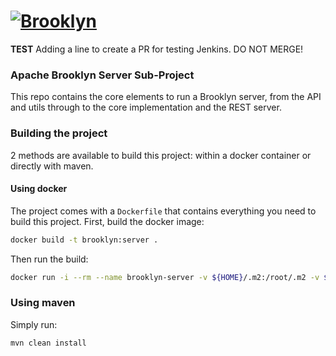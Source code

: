 
# [![**Brooklyn**](https://brooklyn.apache.org/style/img/apache-brooklyn-logo-244px-wide.png)](http://brooklyn.apache.org/)

**TEST** Adding a line to create a PR for testing Jenkins. DO NOT MERGE!

### Apache Brooklyn Server Sub-Project

This repo contains the core elements to run a Brooklyn server,
from the API and utils through to the core implementation and the REST server.

### Building the project

2 methods are available to build this project: within a docker container or directly with maven.

#### Using docker

The project comes with a `Dockerfile` that contains everything you need to build this project.
First, build the docker image:

```bash
docker build -t brooklyn:server .
```

Then run the build:

```bash
docker run -i --rm --name brooklyn-server -v ${HOME}/.m2:/root/.m2 -v ${PWD}:/usr/build -w /usr/build brooklyn:server mvn clean install
```

### Using maven

Simply run:

```bash
mvn clean install
```
